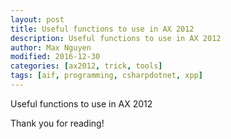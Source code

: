 ```yaml
---
layout: post
title: Useful functions to use in AX 2012
description: Useful functions to use in AX 2012
author: Max Nguyen
modified: 2016-12-30
categories: [ax2012, trick, tools]
tags: [aif, programming, csharpdotnet, xpp]
---
```

Useful functions to use in AX 2012

<!-- more -->

<script src="https://gist.github.com/Dynamics365/3820c3ff2a128658e111.js"></script>

Thank you for reading!
